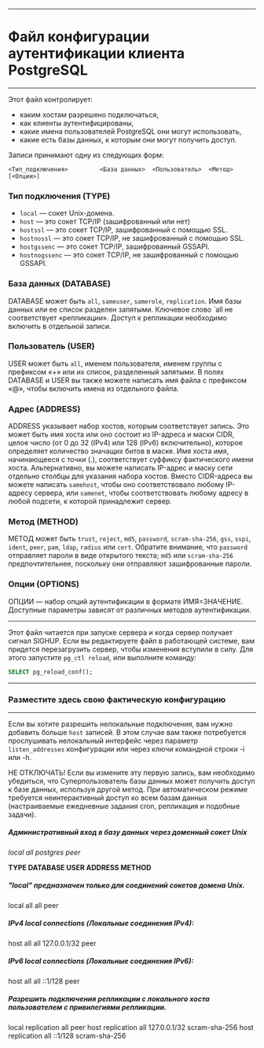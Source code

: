 -----------------------------------------------------
# Файл конфигурации аутентификации клиента PostgreSQL
-----------------------------------------------------

Этот файл контролирует: 

* каким хостам разрешено подключаться, 
* как клиенты аутентифицированы, 
* какие имена пользователей PostgreSQL они могут использовать, 
* какие есть базы данных, к которым они могут получить доступ. 

Записи принимают одну из следующих форм:

`<Тип_подключения>         <База данных>  <Пользователь>  <Метод>  [<Опции>]`


### Тип подключения (TYPE)

- `local` — сокет Unix-домена.
- `host` — это сокет TCP/IP (зашифрованный или нет)
- `hostssl` — это сокет TCP/IP, зашифрованный с помощью SSL.
- `hostnossl` — это сокет TCP/IP, не зашифрованный с помощью SSL.
- `hostgssenc` — это сокет TCP/IP, зашифрованный GSSAPI.
- `hostnogssenc` — это сокет TCP/IP, не зашифрованный с помощью GSSAPI.


### База данных (DATABASE)

DATABASE может быть `all`, `sameuser`, `samerole`, `replication`.
Имя базы данных или ее список разделен запятыми. Ключевое слово `all не соответствует «репликации». Доступ к репликации необходимо включить в отдельной записи.


### Пользователь (USER)

USER может быть `all`, именем пользователя, именем группы с префиксом «+» или их список, разделенный запятыми. В полях DATABASE и USER вы также можете написать имя файла с префиксом «@», чтобы включить имена из отдельного файла.


### Адрес (ADDRESS)

ADDRESS указывает набор хостов, которым соответствует запись. Это может быть имя хоста или оно состоит из IP-адреса и маски CIDR, целое число (от 0 до 32 (IPv4) или 128 (IPv6) включительно), которое определяет количество значащих битов в маске. Имя хоста имя, начинающееся с точки (.), соответствует суффиксу фактического имени хоста. Альтернативно, вы можете написать IP-адрес и маску сети отдельно столбцы для указания набора хостов. Вместо CIDR-адреса вы можете написать `samehost`, чтобы оно соответствовало любому IP-адресу сервера, или `samenet`, чтобы соответствовать любому адресу в любой подсети, к которой принадлежит сервер.


### Метод (METHOD)

МЕТОД может быть `trust`, `reject`, `md5`, `password`, `scram-sha-256`,
`gss`, `sspi`, `ident`, `peer`, `pam`, `ldap`, `radius` или `cert`. Обратите внимание, что `password` отправляет пароли в виде открытого текста; `md5` или `scram-sha-256` предпочтительнее, поскольку они отправляют зашифрованные пароли.


### Опции (OPTIONS)

ОПЦИИ — набор опций аутентификации в формате ИМЯ=ЗНАЧЕНИЕ. Доступные параметры зависят от различных методов аутентификации.


-------------------------------------------------------------------------------------------------------

Этот файл читается при запуске сервера и когда сервер получает сигнал SIGHUP. Если вы редактируете файл в работающей системе, вам придется перезагрузить сервер, чтобы изменения вступили в силу. Для этого запустите `pg_ctl reload`, или выполните команду:
```sql
SELECT pg_reload_conf();
```

----------------------------------------------
### Разместите здесь свою фактическую конфигурацию
----------------------------------------------

Если вы хотите разрешить нелокальные подключения, вам нужно добавить больше `host` записей. В этом случае вам также потребуется прослушивать нелокальный интерфейс через параметр `listen_addresses` конфигурации или через ключи командной строки -i или -h.

НЕ ОТКЛЮЧАТЬ!
Если вы измените эту первую запись, вам необходимо убедиться, что Суперпользователь базы данных может получить доступ к базе данных, используя другой метод. При автоматическом режиме требуется неинтерактивный доступ ко всем базам данных (настраиваемые ежедневные задания cron, репликация и подобные задачи).

##### Административный вход в базу данных через доменный сокет Unix
<em>local   all             postgres                                peer</em>

<b> TYPE  DATABASE        USER            ADDRESS                 METHOD</b>

##### "local" предназначен только для соединений сокетов домена Unix.
local   all             all                                     peer

##### IPv4 local connections (Локальные соединения IPv4):
host    all             all             127.0.0.1/32            peer

##### IPv6 local connections (Локальные соединения IPv6):
host    all             all             ::1/128                 peer


##### Разрешить подключения репликации с локального хоста пользователем с привилегиями репликации.
local   replication     all                                     peer
host    replication     all             127.0.0.1/32            scram-sha-256
host    replication     all             ::1/128                 scram-sha-256
